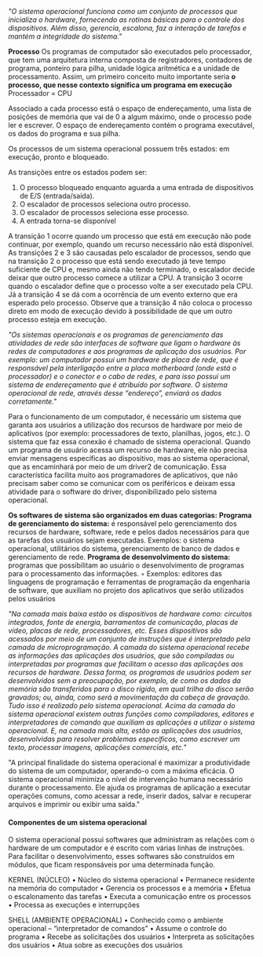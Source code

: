 *"O sistema operacional funciona como um conjunto de processos que inicializa o hardware, fornecendo as rotinas básicas para o controle dos dispositivos. Além disso, gerencia, escalona, faz a interação de tarefas e mantém a integridade do sistema."*

**Processo** Os programas de computador são executados pelo processador, que tem uma arquitetura interna composta de registradores, contadores de programa, ponteiro para pilha, unidade lógica aritmética e a unidade de processamento. Assim, um primeiro conceito muito importante seria **o processo, que nesse contexto significa um programa em execução**
Processador = CPU

Associado a cada processo está o espaço de endereçamento, uma lista de posições de memória que vai de 0 a algum máximo, onde o processo pode ler e escrever. O espaço de endereçamento contém o programa executável, os dados do programa e sua pilha.

Os processos de um sistema operacional possuem três estados: em execução, pronto e bloqueado.

As transições entre os estados podem ser: 
1. O processo bloqueado enquanto aguarda a uma entrada de dispositivos de E/S (entrada/saída). 
2. O escalador de processos seleciona outro processo. 
3. O escalador de processos seleciona esse processo. 
4. A entrada torna-se disponível

A transição 1 ocorre quando um processo que está em execução não pode continuar, por exemplo, quando um recurso necessário não está disponível. As transições 2 e 3 são causadas pelo escalador de processos, sendo que na transição 2 o processo que está sendo executado já teve tempo suficiente de CPU e, mesmo ainda não tendo terminado, o escalador decide deixar que outro processo comece a utilizar a CPU. A transição 3 ocorre quando o escalador define que o processo volte a ser executado pela CPU. Já a transição 4 se dá com a ocorrência de um evento externo que era esperado pelo processo. Observe que a transição 4 não coloca o processo direto em modo de execução devido à possibilidade de que um outro processo esteja em execução.

*"Os sistemas operacionais e os programas de gerenciamento das atividades de rede são interfaces de software que ligam o hardware às redes de computadores e aos programas de aplicação dos usuários. Por exemplo: um computador possui um hardware de placa de rede, que é responsável pela interligação entre a placa motherboard (onde está o processador) e o conector e o cabo de redes, e para isso possui um sistema de endereçamento que é atribuído por software. O sistema operacional de rede, através desse “endereço”, enviará os dados corretamente."*

Para o funcionamento de um computador, é necessário um sistema que garanta aos usuários a utilização dos recursos de hardware por meio de aplicativos (por exemplo: processadores de texto, planilhas, jogos, etc.). O sistema que faz essa conexão é chamado de sistema operacional. Quando um programa de usuário acessa um recurso de hardware, ele não precisa enviar mensagens específicas ao dispositivo, mas ao sistema operacional, que as encaminhará por meio de um driver2 de comunicação. Essa característica facilita muito aos programadores de aplicativos, que não precisam saber como se comunicar com os periféricos e deixam essa atividade para o software do driver, disponibilizado pelo sistema operacional.

**Os softwares de sistema são organizados em duas categorias:** 
**Programa de gerenciamento do sistema:** é responsável pelo gerenciamento dos recursos de hardware, software, rede e pelos dados necessários para que as tarefas dos usuários sejam executadas. Exemplos: o sistema operacional, utilitários do sistema, gerenciamento de banco de dados e gerenciamento de rede.
**Programa de desenvolvimento do sistema:**  programas que possibilitam ao usuário o desenvolvimento de programas para o processamento das informações. ◦ Exemplos: editores das linguagens de programação e ferramentas de programação da engenharia de software, que auxiliam no projeto dos aplicativos que serão utilizados pelos usuários

*"Na camada mais baixa estão os dispositivos de hardware como: circuitos integrados, fonte de energia, barramentos de comunicação, placas de vídeo, placas de rede, processadores, etc. Esses dispositivos são acessados por meio de um conjunto de instruções que é interpretado pela camada de microprogramação. A camada do sistema operacional recebe as informações das aplicações dos usuários, que são compiladas ou interpretadas por programas que facilitam o acesso das aplicações aos recursos de hardware. Dessa forma, os programas de usuários podem ser desenvolvidos sem a preocupação, por exemplo, de como os dados da memória são transferidos para o disco rígido, em qual trilha do disco serão gravados; ou, ainda, como será a movimentação da cabeça de gravação. Tudo isso é realizado pelo sistema operacional. Acima da camada do sistema operacional existem outras funções como compiladores, editores e interpretadores de comando que auxiliam as aplicações a utilizar o sistema operacional. E, na camada mais alta, estão as aplicações dos usuários, desenvolvidas para resolver problemas específicos, como escrever um texto, processar imagens, aplicações comerciais, etc."*

"A principal finalidade do sistema operacional é maximizar a produtividade do sistema de um computador, operando-o com a máxima eficácia. O sistema operacional minimiza o nível de intervenção humana necessário durante o processamento. Ele ajuda os programas de aplicação a executar operações comuns, como acessar a rede, inserir dados, salvar e recuperar arquivos e imprimir ou exibir uma saída."

#### Componentes de um sistema operacional
O sistema operacional possui softwares que administram as relações com o hardware de um computador e é escrito com várias linhas de instruções. Para facilitar o desenvolvimento, esses softwares são construídos em módulos, que ficam responsáveis por uma determinada função.


KERNEL (NÚCLEO) 
• Núcleo do sistema operacional
• Permanece residente na memória do computador
• Gerencia os processos e a memória
• Efetua o escalonamento das tarefas
• Executa a comunicação entre os processos
• Processa as execuções e interrupções

SHELL (AMBIENTE OPERACIONAL)
• Conhecido como o ambiente operacional –
“interpretador de comandos”
• Assume o controle do programa
• Recebe as solicitações dos usuários
• Interpreta as solicitações dos usuários
• Atua sobre as execuções dos usuários